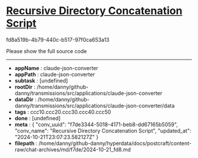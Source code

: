 # [Recursive Directory Concatenation Script](https://claude.ai/chat/f7de3344-5018-4171-beb8-dd67165b5059)

fd8a519b-4b79-440c-b517-97f0ca653a13

Please show the full source code

---

* **appName** : claude-json-converter
* **appPath** : claude-json-converter
* **subtask** : [undefined]
* **rootDir** : /home/danny/github-danny/transmissions/src/applications/claude-json-converter
* **dataDir** : /home/danny/github-danny/transmissions/src/applications/claude-json-converter/data
* **tags** : ccc10.ccc20.ccc30.ccc40.ccc50
* **done** : [undefined]
* **meta** : {
  "conv_uuid": "f7de3344-5018-4171-beb8-dd67165b5059",
  "conv_name": "Recursive Directory Concatenation Script",
  "updated_at": "2024-10-21T23:07:23.582127Z"
}
* **filepath** : /home/danny/github-danny/hyperdata/docs/postcraft/content-raw/chat-archives/md/f7de/2024-10-21_fd8.md